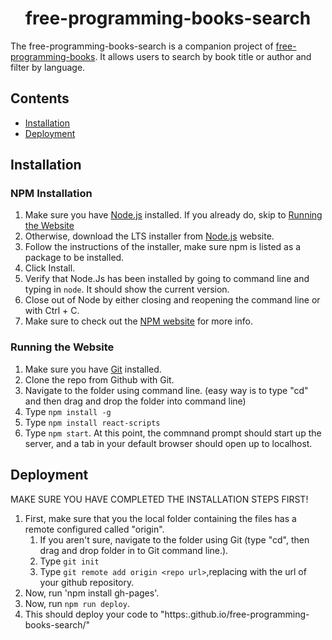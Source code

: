 <h1 align="center">
free-programming-books-search
  </a>
</h1>

The 
free-programming-books-search is a companion project of [
free-programming-books](https://ebookfoundation.github.io/free-programming-books/). It allows users to search by book title or author and filter by language. 

## Contents
- [Installation](#installation)
- [Deployment](#deployment)

## Installation

### NPM Installation
1. Make sure you have [Node.js](https://nodejs.org/en/) installed. If you already do, skip to [Running the Website](#running-the-website)
2. Otherwise, download the LTS installer from [Node.js](https://nodejs.org/en/) website.
3. Follow the instructions of the installer, make sure npm is listed as a package to be installed.
4. Click Install.
5. Verify that Node.Js has been installed by going to command line and typing in `node`. It should show the current version.
6. Close out of Node by either closing and reopening the command line or with Ctrl + C.
7. Make sure to check out the [NPM website](https://docs.npmjs.com/downloading-and-installing-node-js-and-npm) for more info.
### Running the Website
1. Make sure you have [Git](https://git-scm.com/downloads) installed. 
2. Clone the repo from Github with Git.
3. Navigate to the folder using command line. (easy way is to type "cd" and then drag and drop the folder into command line)
4. Type `npm install -g`
5. Type `npm install react-scripts`
6. Type `npm start`. At this point, the commnand prompt should start up the server, and a tab in your default browser should open up to localhost.

## Deployment
MAKE SURE YOU HAVE COMPLETED THE INSTALLATION STEPS FIRST!
1. First, make sure that you the local folder containing the files has a remote configured called "origin".
	1. If you aren't sure, navigate to the folder using Git (type "cd", then drag and drop folder in to Git command line.).
	2. Type `git init` 
	3. Type `git remote add origin <repo url>`,replacing <repo url> with the url of your github repository.
2. Now, run 'npm install gh-pages'.
3. Now, run `npm run deploy`.
4. This should deploy your code to "https:<username>.github.io/free-programming-books-search/"
	